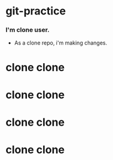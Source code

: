 # git-practice

### I'm clone user.

- As a clone repo, i'm making changes.

# clone clone
# clone clone
# clone clone
# clone clone
